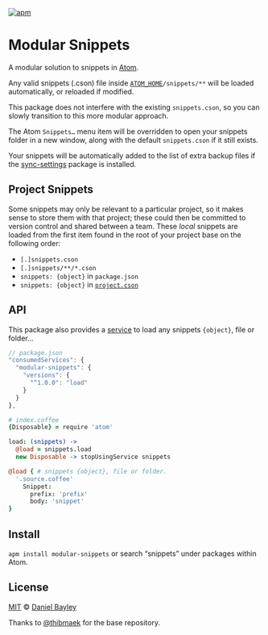 [![apm]](https://atom.io/packages/modular-snippets)

Modular Snippets
================
A modular solution to snippets in [Atom].

Any valid snippets (.cson) file inside [`ATOM_HOME`]`/snippets/**` will be loaded automatically, or reloaded if modified.

This package does not interfere with the existing `snippets.cson`, so you can slowly transition to this more modular approach.

The Atom `Snippets…` menu item will be overridden to open your snippets folder in a new window, along with the default `snippets.cson` if it still exists.

Your snippets will be automatically added to the list of extra backup files if the [sync-settings] package is installed.

Project Snippets
----------------
Some snippets may only be relevant to a particular project, so it makes sense to store them with that project; these could then be committed to version control and shared between a team. These _local_ snippets are loaded from the first item found in the root of your project base on the following order:

* `[.]snippets.cson`
* `[.]snippets/**/*.cson`
* `snippets: {object}` in `package.json`
* `snippets: {object}` in [`project.cson`]

API
---
This package also provides a [service] to load any snippets `{object}`, file or folder…
~~~ js
// package.json
"consumedServices": {
  "modular-snippets": {
    "versions": {
      "^1.0.0": "load"
    }
  }
},
~~~
~~~ coffee
# index.coffee
{Disposable} = require 'atom'

load: (snippets) ->
  @load = snippets.load
  new Disposable -> stopUsingService snippets

@load { # snippets {object}, file or folder.
  '.source.coffee'
    Snippet:
      prefix: 'prefix'
      body: 'snippet'
}
~~~

Install
-------
`apm install modular-snippets` or search “snippets” under packages within Atom.

License
-------
[MIT] © [Daniel Bayley]

Thanks to [@thibmaek] for the base repository.

[MIT]:							LICENSE.md
[Daniel Bayley]:		https://github.com/danielbayley
[atom]:							https://atom.io
[apm]:							https://img.shields.io/apm/v/modular-snippets.svg?style=flat-square

[`ATOM_HOME`]:			http://flight-manual.atom.io/using-atom/sections/basic-customization/#custom-home-location-with-an-environment-variable
[service]:					http://flight-manual.atom.io/behind-atom/sections/interacting-with-other-packages-via-services
[sync-settings]:		https://atom.io/packages/sync-settings
[`project.cson`]:		https://github.com/danielbrodin/atom-project-manager/#local-settings-file
[gist]:							https://github.com/gist
[@thibmaek]:				https://atom.io/users/thibmaek
